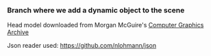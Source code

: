 ### Branch where we add a dynamic object to the scene

Head model downloaded from Morgan McGuire's [Computer Graphics Archive](https://casual-effects.com/data)

Json reader used: https://github.com/nlohmann/json
